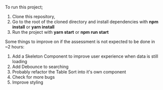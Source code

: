 To run this project;

1. Clone this repository,
2. Go to the root of the cloned directory and install dependencies with **npm install** or **yarn install**
3. Run the project with **yarn start** or **npm run start**

Some things to improve on if the assessment is not expected to be done in ~2 hours:

1. Add a Skeleton Component to improve user experience when data is still loading
2. Add Debounce to searching
3. Probably refactor the Table Sort into it's own component
4. Check for more bugs
5. Improve styling
